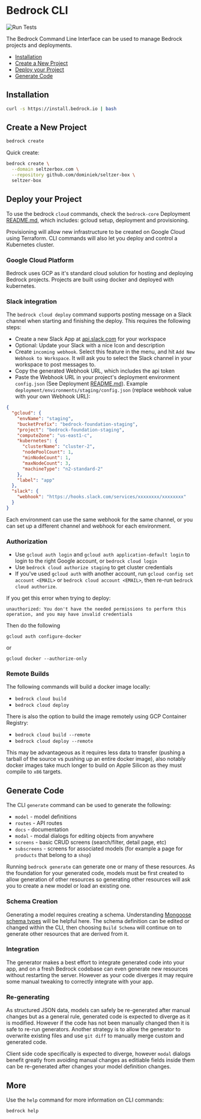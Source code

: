 # Bedrock CLI

![Run Tests](https://github.com/bedrockio/bedrock-cli/workflows/Run%20Tests/badge.svg)

The Bedrock Command Line Interface can be used to manage Bedrock projects and deployments.

- [Installation](#installation)
- [Create a New Project](#create-a-new-project)
- [Deploy your Project](#deploy-your-project)
- [Generate Code](#generate-code)

## Installation

```bash
curl -s https://install.bedrock.io | bash
```

## Create a New Project

```bash
bedrock create
```

Quick create:

```bash
bedrock create \
  --domain seltzerbox.com \
  --repository github.com/dominiek/seltzer-box \
  seltzer-box
```

## Deploy your Project

To use the bedrock `cloud` commands, check the `bedrock-core` Deployment [README.md](https://github.com/bedrockio/bedrock-core/tree/master/deployment), which includes: gcloud setup, deployment and provisioning.

Provisioning will allow new infrastructure to be created on Google Cloud using Terraform. CLI commands will also let you deploy and control a Kubernetes cluster.

### Google Cloud Platform

Bedrock uses GCP as it's standard cloud solution for hosting and deploying Bedrock projects. Projects are built using docker and deployed with kubernetes.

### Slack integration

The `bedrock cloud deploy` command supports posting message on a Slack channel when starting and finishing the deploy. This requires the following steps:

- Create a new Slack App at [api.slack.com](https://api.slack.com/) for your workspace
- Optional: Update your Slack with a nice Icon and description
- Create `incoming webhook`. Select this feature in the menu, and hit `Add New Webhook to Workspace`. It will ask you to select the Slack channel in your workspace to post messages to.
- Copy the generated Webhook URL, which includes the api token
- Paste the Webhook URL in your project's deployment environment `config.json` (See Deployment [README.md](https://github.com/bedrockio/bedrock-core/tree/master/deployment)). Example `deployment/environments/staging/config.json` (replace webhook value with your own Webhook URL):

```json
{
  "gcloud": {
    "envName": "staging",
    "bucketPrefix": "bedrock-foundation-staging",
    "project": "bedrock-foundation-staging",
    "computeZone": "us-east1-c",
    "kubernetes": {
      "clusterName": "cluster-2",
      "nodePoolCount": 1,
      "minNodeCount": 1,
      "maxNodeCount": 3,
      "machineType": "n2-standard-2"
    },
    "label": "app"
  },
  "slack": {
    "webhook": "https://hooks.slack.com/services/xxxxxxxx/xxxxxxxx"
  }
}
```

Each environment can use the same webhook for the same channel, or you can set up a different channel and webhook for each environment.

### Authorization

- Use `gcloud auth login` and `gcloud auth application-default login` to login to the right Google account, or `bedrock cloud login`
- Use `bedrock cloud authorize staging` to get cluster credentials
- If you've used `gcloud auth` with another account, run `gcloud config set account <EMAIL>` or `bedrock cloud account <EMAIL>`, then re-run `bedrock cloud authorize`.

If you get this error when trying to deploy:

```
unauthorized: You don't have the needed permissions to perform this operation, and you may have invalid credentials
```

Then do the following

```
gcloud auth configure-docker
```

or

```
gcloud docker --authorize-only
```

### Remote Builds

The following commands will build a docker image locally:

- `bedrock cloud build`
- `bedrock cloud deploy`

There is also the option to build the image remotely using GCP Container Registry:

- `bedrock cloud build --remote`
- `bedrock cloud deploy --remote`

This may be advantageous as it requires less data to transfer (pushing a tarball of the source vs pushing up an entire docker image), also notably docker images take much longer to build on Apple Silicon as they must compile to `x86` targets.

## Generate Code

The CLI `generate` command can be used to generate the following:

- `model` - model definitions
- `routes` - API routes
- `docs` - documentation
- `modal` - modal dialogs for editing objects from anywhere
- `screens` - basic CRUD screens (search/filter, detail page, etc)
- `subscreens` - screens for associated models (for example a page for `products` that belong to a `shop`)

Running `bedrock generate` can generate one or many of these resources. As the foundation for your generated code, models must be first created to allow generation of other resources so generating other resources will ask you to create a new model or load an existing one.

### Schema Creation

Generating a model requires creating a schema. Understanding [Mongoose schema types](https://mongoosejs.com/docs/schematypes.html) will be helpful here. The schema definition can be edited or changed within the CLI, then choosing `Build Schema` will continue on to generate other resources that are derived from it.

### Integration

The generator makes a best effort to integrate generated code into your app, and on a fresh Bedrock codebase can even generate new resources without restarting the server. However as your code diverges it may require some manual tweaking to correctly integrate with your app.

### Re-generating

As structured JSON data, models can safely be re-generated after manual changes but as a general rule, generated code is expected to diverge as it is modified. However if the code has not been manually changed then it is safe to re-run generators. Another strategy is to allow the generator to overwrite existing files and use `git diff` to manually merge custom and generated code.

Client side code specifically is expected to diverge, however `modal` dialogs benefit greatly from avoiding manual changes as editiable fields inside them can be re-generated after changes your model definition changes.

## More

Use the `help` command for more information on CLI commands:

```bash
bedrock help
```
